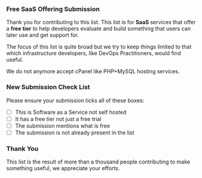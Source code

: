 ### Free SaaS Offering Submission

Thank you for contributing to this list. This list is for **SaaS**
services that offer a **free tier** to help developers evaluate and
build something that users can later use and get support for.

The focus of this list is quite broad but we try to keep things
limited to that which infrastructure developers, like DevOps Practitioners,
would find useful.

We do not anymore accept cPanel like PHP+MySQL hosting services.

### New Submission Check List

<!-- Only for new submissions -->

Please ensure your submission ticks all of these boxes:

 - [ ] This is Software as a Service not self hosted
 - [ ] It has a free tier not just a free trial
 - [ ] The submission mentions what is free
 - [ ] The submission is not already present in the list

### Thank You

This list is the result of more than a thousand people contributing
to make something useful, we appreciate your efforts.
